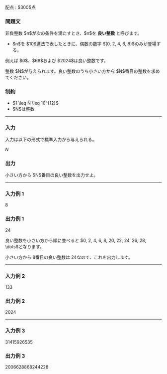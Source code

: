 
<div>

<span>

<span>

<p>
配点 : $300$点
</p>

<div>

<section>

### **問題文**

<p>
非負整数 $n$が次の条件を満たすとき、$n$を 
<strong>
良い整数
</strong>
と呼びます。
</p>

<ul>

<li>
$n$を $10$進法で表したときに、偶数の数字 $(0, 2, 4, 6, 8)$のみが登場する。
</li>

</ul>

<p>
例えば $0$、$68$および $2024$は良い整数です。  
</p>

<p>
整数 $N$が与えられます。良い整数のうち小さい方から $N$番目の整数を求めてください。
</p>

</section>

</div>

<div>

<section>

### **制約**

<ul>

<li>
$1 \leq N \leq 10^{12}$
</li>

<li>
$N$は整数
</li>

</ul>

</section>

</div>

---

<div>

<div>

<section>

### **入力**

<p>
入力は以下の形式で標準入力から与えられる。
</p>

<div>

$N$
</div>

</section>

</div>

<div>

<section>

### **出力**

<p>
小さい方から $N$番目の良い整数を出力せよ。
</p>

</section>

</div>

</div>

---

<div>

<section>

### **入力例 1**

<div>

8

</div>

</section>

</div>

<div>

<section>

### **出力例 1**

<div>

24

</div>

<p>
良い整数を小さい方から順に並べると $0, 2, 4, 6, 8, 20, 22, 24, 26, 28, \dots$となります。

小さい方から $8$番目の良い整数は $24$なので、これを出力します。
</p>

</section>

</div>

---

<div>

<section>

### **入力例 2**

<div>

133

</div>

</section>

</div>

<div>

<section>

### **出力例 2**

<div>

2024

</div>

</section>

</div>

---

<div>

<section>

### **入力例 3**

<div>

31415926535

</div>

</section>

</div>

<div>

<section>

### **出力例 3**

<div>

2006628868244228

</div>

</section>

</div>

</span>

</span>

</div>
